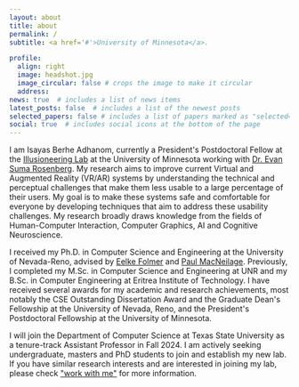 ```yaml
---
layout: about
title: about
permalink: /
subtitle: <a href='#'>University of Minnesota</a>.

profile:
  align: right
  image: headshot.jpg
  image_circular: false # crops the image to make it circular
  address: 
news: true  # includes a list of news items
latest_posts: false  # includes a list of the newest posts
selected_papers: false # includes a list of papers marked as "selected={true}"
social: true  # includes social icons at the bottom of the page
---
```


I am Isayas Berhe Adhanom, currently a President's Postdoctoral Fellow at the [Illusioneering Lab](https://illusioneering.cs.umn.edu/) at the University of Minnesota working with [Dr. Evan Suma Rosenberg](https://illusioneering.cs.umn.edu/). My research aims to improve current Virtual and Augmented Reality (VR/AR) systems by understanding the technical and perceptual challenges that make them less usable to a large percentage of their users. My goal is to make these systems safe and comfortable for everyone by developing techniques that aim to address these usability challenges. My research broadly draws knowledge from the fields of Human-Computer Interaction, Computer Graphics, AI and Cognitive Neuroscience. 

I received my Ph.D. in Computer Science and Engineering at the University of Nevada-Reno, advised by [Eelke Folmer](https://www.eelke.com/) and [Paul MacNeilage](https://selfmotionlab.github.io/). Previously, I completed my M.Sc. in Computer Science and Engineering at UNR and my B.Sc. in Computer Engineering at Eritrea Institute of Technology. I have received several awards for my academic and research achievements, most notably the CSE Outstanding Dissertation Award and the Graduate Dean's Fellowship at the University of Nevada, Reno, and the President's Postdoctoral Fellowship at the University of Minnesota.

<div class="alert alert-info" role="alert">
  I will join the Department of Computer Science at Texas State University as a tenure-track Assistant Professor in Fall 2024. I am actively seeking undergraduate, masters and PhD students to join and establish my new lab. If you have similar research interests and are interested in joining my lab, please check <a href="{{  '/work_with_me/' | relative_url }}">"work with me"</a> for more information.
<div >